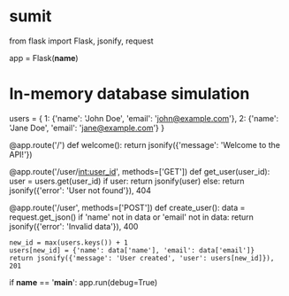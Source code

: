 # sumit
from flask import Flask, jsonify, request

app = Flask(__name__)

# In-memory database simulation
users = {
    1: {'name': 'John Doe', 'email': 'john@example.com'},
    2: {'name': 'Jane Doe', 'email': 'jane@example.com'}
}

@app.route('/')
def welcome():
    return jsonify({'message': 'Welcome to the API!'})

@app.route('/user/<int:user_id>', methods=['GET'])
def get_user(user_id):
    user = users.get(user_id)
    if user:
        return jsonify(user)
    else:
        return jsonify({'error': 'User not found'}), 404

@app.route('/user', methods=['POST'])
def create_user():
    data = request.get_json()
    if 'name' not in data or 'email' not in data:
        return jsonify({'error': 'Invalid data'}), 400
    
    new_id = max(users.keys()) + 1
    users[new_id] = {'name': data['name'], 'email': data['email']}
    return jsonify({'message': 'User created', 'user': users[new_id]}), 201

if __name__ == '__main__':
    app.run(debug=True)
